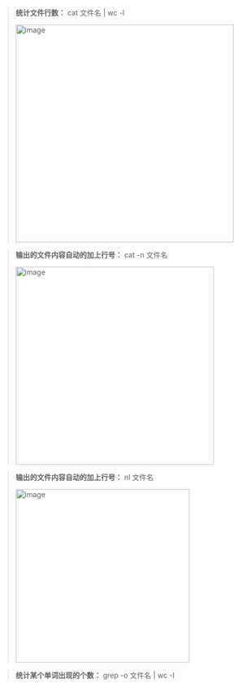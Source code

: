 > **统计文件行数：** cat 文件名 | wc -l 
> 
> <img width="429" alt="image" src="https://user-images.githubusercontent.com/38684698/164228902-e69f2e6c-0c21-41db-b920-a0e7094d7bde.png">


> **输出的文件内容自动的加上行号：** cat -n 文件名 
> 
> <img width="390" alt="image" src="https://user-images.githubusercontent.com/38684698/164229523-27459028-48a8-4389-825f-430187eb67d0.png">


> **输出的文件内容自动的加上行号：** nl 文件名
> 
> <img width="342" alt="image" src="https://user-images.githubusercontent.com/38684698/164229418-e7abe7f6-0f80-4367-865d-c82d6c6f0ad3.png">

> **统计某个单词出现的个数：** grep -o 文件名 | wc -l
